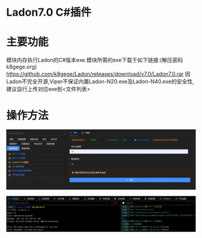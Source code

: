 # Ladon7.0 C#插件

# 主要功能
模块内存执行Ladon的C#版本exe.模块所需的exe下载于如下链接:(解压密码k8gege.org) https://github.com/k8gege/Ladon/releases/download/v7.0/Ladon7.0.rar 因Ladon不完全开源,Viper不保证内置Ladon-N20.exe及Ladon-N40.exe的安全性, 建议自行上传对应exe到<文件列表>

# 操作方法
![](img\LateralMovement_Other_Ladon\1.webp)

![](img\LateralMovement_Other_Ladon\2.webp)



